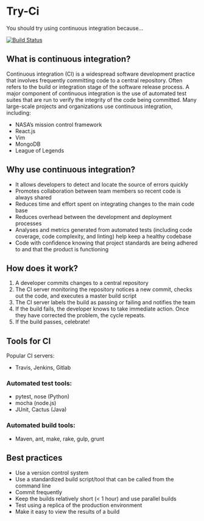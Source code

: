 # Try-Ci
You should try using continuous integration because...

[![Build Status](https://travis-ci.org/james9909/try-ci.svg?branch=master)](https://travis-ci.org/james9909/try-ci)


## What is continuous integration?
Continuous integration (CI) is a widespread software development practice that involves frequently committing code to a central repository.
Often refers to the build or integration stage of the software release process.
A major component of continuous integration is the use of automated test suites that are run to verify the integrity of the code being committed.
Many large-scale projects and organizations use continuous integration, including:
- NASA’s mission control framework
- React.js
- Vim
- MongoDB
- League of Legends

## Why use continuous integration?
- It allows developers to detect and locate the source of errors quickly
- Promotes collaboration between team members so recent code is always shared
- Reduces time and effort spent on integrating changes to the main code base
- Reduces overhead between the development and deployment processes
- Analyses and metrics generated from automated tests (including code coverage, code complexity, and linting) help keep a healthy codebase
- Code with confidence knowing that project standards are being adhered to and that the product is functioning

## How does it work?
1.  A developer commits changes to a central repository
2. The CI server monitoring the repository notices a new commit, checks out the code, and executes a master build script
3.  The CI server labels the build as passing or failing and notifies the team
4. If the build fails, the developer knows to take immediate action.  Once they have corrected the problem, the cycle repeats.
5. If the build passes, celebrate!

## Tools for CI
Popular CI servers:
- Travis, Jenkins, Gitlab

### Automated test tools:
- pytest,  nose (Python)
- mocha (node.js)
- JUnit, Cactus (Java)

### Automated build tools:
- Maven, ant, make, rake, gulp, grunt

## Best practices
- Use a version control system
- Use a standardized build script/tool that can be called from the command line
- Commit frequently
- Keep the builds relatively short (< 1 hour) and use parallel builds
- Test using a replica of the production environment
- Make it easy to view the results of a build

